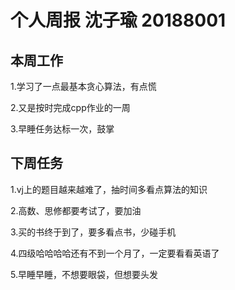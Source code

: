 # 个人周报 沈子瑜 20188001

## 本周工作

1.学习了一点最基本贪心算法，有点慌

2.又是按时完成cpp作业的一周

3.早睡任务达标一次，鼓掌

## 下周任务

1.vj上的题目越来越难了，抽时间多看点算法的知识

2.高数、思修都要考试了，要加油

3.买的书终于到了，要多看点书，少碰手机

4.四级哈哈哈哈还有不到一个月了，一定要看看英语了

5.早睡早睡，不想要眼袋，但想要头发
